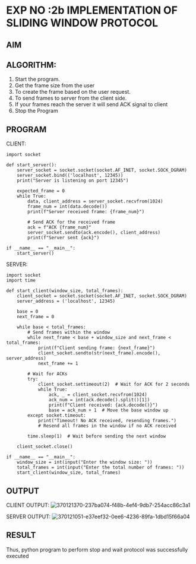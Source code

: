 # EXP NO :2b IMPLEMENTATION OF SLIDING WINDOW PROTOCOL
## AIM
## ALGORITHM:
1. Start the program.
2. Get the frame size from the user
3. To create the frame based on the user request.
4. To send frames to server from the client side.
5. If your frames reach the server it will send ACK signal to client
6. Stop the Program
## PROGRAM

CLIENT:
~~~
import socket

def start_server():
    server_socket = socket.socket(socket.AF_INET, socket.SOCK_DGRAM)
    server_socket.bind(('localhost', 12345))
    print("Server is listening on port 12345")

    expected_frame = 0
    while True:
        data, client_address = server_socket.recvfrom(1024)
        frame_num = int(data.decode())
        print(f"Server received frame: {frame_num}")
        
        # Send ACK for the received frame
        ack = f"ACK {frame_num}"
        server_socket.sendto(ack.encode(), client_address)
        print(f"Server sent {ack}")

if __name__ == "__main__":
    start_server()
~~~
SERVER:
~~~
import socket
import time

def start_client(window_size, total_frames):
    client_socket = socket.socket(socket.AF_INET, socket.SOCK_DGRAM)
    server_address = ('localhost', 12345)

    base = 0
    next_frame = 0

    while base < total_frames:
        # Send frames within the window
        while next_frame < base + window_size and next_frame < total_frames:
            print(f"Client sending frame: {next_frame}")
            client_socket.sendto(str(next_frame).encode(), server_address)
            next_frame += 1
        
        # Wait for ACKs
        try:
            client_socket.settimeout(2)  # Wait for ACK for 2 seconds
            while True:
                ack, _ = client_socket.recvfrom(1024)
                ack_num = int(ack.decode().split()[1])
                print(f"Client received: {ack.decode()}")
                base = ack_num + 1  # Move the base window up
        except socket.timeout:
            print("Timeout! No ACK received, resending frames.")
            # Resend all frames in the window if no ACK received

        time.sleep(1)  # Wait before sending the next window

    client_socket.close()

if __name__ == "__main__":
    window_size = int(input("Enter the window size: "))
    total_frames = int(input("Enter the total number of frames: "))
    start_client(window_size, total_frames)
~~~

## OUTPUT

CLIENT OUTPUT:
![370121370-237ba074-f48b-4ef4-9db7-254acc86c3a1](https://github.com/user-attachments/assets/4624b940-be8f-4014-a1be-73b742fc671b)

SERVER OUTPUT:
![370121051-e37eef32-0ee6-4236-89fa-1dbd15f66a04](https://github.com/user-attachments/assets/61e16fb4-af3a-488b-8021-085f1ad9b783)
## RESULT
Thus, python program to perform stop and wait protocol was successfully executed
